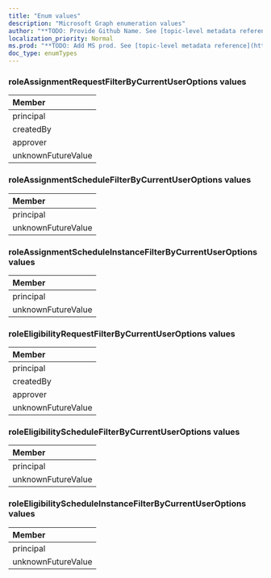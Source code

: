 ```yaml
---
title: "Enum values"
description: "Microsoft Graph enumeration values"
author: "**TODO: Provide Github Name. See [topic-level metadata reference](https://msgo.azurewebsites.net/add/document/guidelines/metadata.html#topic-level-metadata)**"
localization_priority: Normal
ms.prod: "**TODO: Add MS prod. See [topic-level metadata reference](https://msgo.azurewebsites.net/add/document/guidelines/metadata.html#topic-level-metadata)**"
doc_type: enumTypes
---
```


### roleAssignmentRequestFilterByCurrentUserOptions values 



|Member|
|:---|
|principal|
|createdBy|
|approver|
|unknownFutureValue|

### roleAssignmentScheduleFilterByCurrentUserOptions values 



|Member|
|:---|
|principal|
|unknownFutureValue|

### roleAssignmentScheduleInstanceFilterByCurrentUserOptions values 



|Member|
|:---|
|principal|
|unknownFutureValue|

### roleEligibilityRequestFilterByCurrentUserOptions values 



|Member|
|:---|
|principal|
|createdBy|
|approver|
|unknownFutureValue|

### roleEligibilityScheduleFilterByCurrentUserOptions values 



|Member|
|:---|
|principal|
|unknownFutureValue|

### roleEligibilityScheduleInstanceFilterByCurrentUserOptions values 



|Member|
|:---|
|principal|
|unknownFutureValue|

